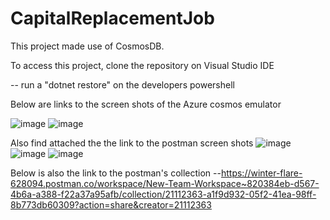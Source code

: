 # CapitalReplacementJob

This project made use of CosmosDB.

To access this project, clone the repository on Visual Studio IDE

-- run a "dotnet restore" on the developers powershell

Below are links to the screen shots of the Azure cosmos emulator

![image](https://user-images.githubusercontent.com/29042326/225853295-74ed1338-4c6c-4476-a529-045bab48d2c4.png)
![image](https://user-images.githubusercontent.com/29042326/225853491-d453ef25-8183-47a7-a832-7fd6400f3e4d.png)

Also find attached the the link to the postman screen shots
![image](https://user-images.githubusercontent.com/29042326/225853780-9fd46fb7-5bb2-49b4-ab17-b503ed22ac53.png)
![image](https://user-images.githubusercontent.com/29042326/225853860-0736d91b-5b46-4d83-ada7-ad79075dd916.png)
![image](https://user-images.githubusercontent.com/29042326/225854017-41742d80-7c0a-43cc-ac4d-e93551e4cee0.png)


Below is also the link to the postman's collection
--https://winter-flare-628094.postman.co/workspace/New-Team-Workspace~820384eb-d567-4b6a-a388-f22a37a95afb/collection/21112363-a1f9d932-05f2-41ea-98ff-8b773db60309?action=share&creator=21112363

